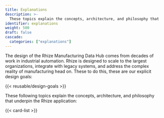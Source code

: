 ```yaml
---
title: Explanations
description: >-
  These topics explain the concepts, architecture, and philosophy that underpin the design of Rhize.
identifier: explanations
weight: 500
draft: false
cascade:
  categories: ["explanations"]
---
```



The design of the Rhize Manufacturing Data Hub comes from decades of work in industrial automation.
Rhize is designed to scale to the largest organizations, integrate with legacy systems, and address the complex reality of manufacturing head on.
These to do this, these are our explicit design goals:

{{< reusable/design-goals >}}

These following topics explain the concepts, architecture, and philosophy that underpin the Rhize application:


{{< card-list >}}
